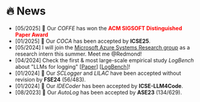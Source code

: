 # 🔥 News
- [05/2025] 🎉 Our *COFFE* has won the <span style="color:red">**ACM SIGSOFT Distinguished Paper Award**</span>
- [01/2025] 🎉 Our *COCA* has been accepted by **ICSE25**.
- [05/2024] I will join the [Microsoft Azure Systems Research group](https://www.microsoft.com/en-us/research/group/azure-research-systems/overview/) as a research intern this summer. Meet me @Redmond!
- [04/2024] Check the first & most large-scale empirical study *LogBench* about "LLMs for logging" [[Paper](https://arxiv.org/abs/2307.05950)] [[LogBench](https://github.com/YichenLi00/LoggingStudy)]!
- [01/2024] 🎉 Our *SCLogger* and *LILAC* have been accepted without revision by **FSE24** (56/483).
- [01/2024] 🎉 Our *IDECoder* has been accepted by **ICSE-LLM4Code**.
- [08/2023] 🎉 Our *AutoLog* has been accepted by **ASE23** (134/629).
